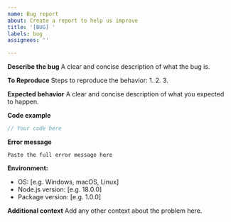 ```yaml
---
name: Bug report
about: Create a report to help us improve
title: '[BUG] '
labels: bug
assignees: ''

---
```


**Describe the bug**
A clear and concise description of what the bug is.

**To Reproduce**
Steps to reproduce the behavior:
1. 
2. 
3. 

**Expected behavior**
A clear and concise description of what you expected to happen.

**Code example**
```javascript
// Your code here
```

**Error message**
```
Paste the full error message here
```

**Environment:**
 - OS: [e.g. Windows, macOS, Linux]
 - Node.js version: [e.g. 18.0.0]
 - Package version: [e.g. 1.0.0]

**Additional context**
Add any other context about the problem here.
